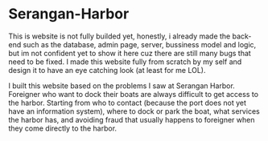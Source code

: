 # Serangan-Harbor

This is website is not fully builded yet, honestly, i already made the back-end such as the database, admin page, server, bussiness model and logic, but im not confident yet to show it here cuz there are still many bugs that need to be fixed. I made this website fully from scratch by my self and design it to have an eye catching look (at least for me LOL).

I built this website based on the problems I saw at Serangan Harbor. Foreigner who want to dock their boats are always difficult to get access to the harbor. Starting from who to contact (because the port does not yet have an information system), where to dock or park the boat, what services the harbor has, and avoiding fraud that usually happens to foreigner when they come directly to the harbor.
